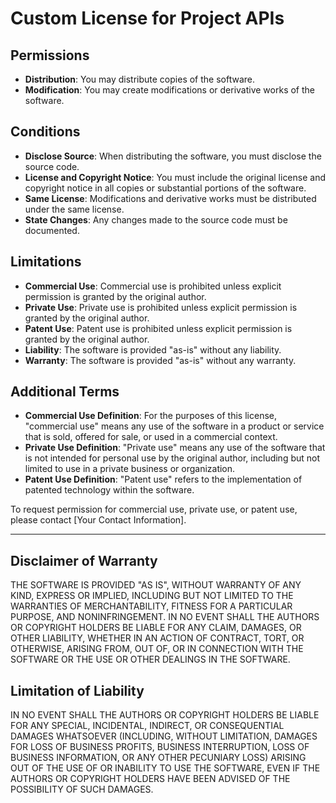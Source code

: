 # Custom License for Project APIs

## Permissions

- **Distribution**: You may distribute copies of the software.
- **Modification**: You may create modifications or derivative works of the software.

## Conditions

- **Disclose Source**: When distributing the software, you must disclose the source code.
- **License and Copyright Notice**: You must include the original license and copyright notice in all copies or substantial portions of the software.
- **Same License**: Modifications and derivative works must be distributed under the same license.
- **State Changes**: Any changes made to the source code must be documented.

## Limitations

- **Commercial Use**: Commercial use is prohibited unless explicit permission is granted by the original author.
- **Private Use**: Private use is prohibited unless explicit permission is granted by the original author.
- **Patent Use**: Patent use is prohibited unless explicit permission is granted by the original author.
- **Liability**: The software is provided "as-is" without any liability.
- **Warranty**: The software is provided "as-is" without any warranty.

## Additional Terms

- **Commercial Use Definition**: For the purposes of this license, "commercial use" means any use of the software in a product or service that is sold, offered for sale, or used in a commercial context.
- **Private Use Definition**: "Private use" means any use of the software that is not intended for personal use by the original author, including but not limited to use in a private business or organization.
- **Patent Use Definition**: "Patent use" refers to the implementation of patented technology within the software.

To request permission for commercial use, private use, or patent use, please contact [Your Contact Information].

---

## Disclaimer of Warranty

THE SOFTWARE IS PROVIDED "AS IS", WITHOUT WARRANTY OF ANY KIND, EXPRESS OR IMPLIED, INCLUDING BUT NOT LIMITED TO THE WARRANTIES OF MERCHANTABILITY, FITNESS FOR A PARTICULAR PURPOSE, AND NONINFRINGEMENT. IN NO EVENT SHALL THE AUTHORS OR COPYRIGHT HOLDERS BE LIABLE FOR ANY CLAIM, DAMAGES, OR OTHER LIABILITY, WHETHER IN AN ACTION OF CONTRACT, TORT, OR OTHERWISE, ARISING FROM, OUT OF, OR IN CONNECTION WITH THE SOFTWARE OR THE USE OR OTHER DEALINGS IN THE SOFTWARE.

## Limitation of Liability

IN NO EVENT SHALL THE AUTHORS OR COPYRIGHT HOLDERS BE LIABLE FOR ANY SPECIAL, INCIDENTAL, INDIRECT, OR CONSEQUENTIAL DAMAGES WHATSOEVER (INCLUDING, WITHOUT LIMITATION, DAMAGES FOR LOSS OF BUSINESS PROFITS, BUSINESS INTERRUPTION, LOSS OF BUSINESS INFORMATION, OR ANY OTHER PECUNIARY LOSS) ARISING OUT OF THE USE OF OR INABILITY TO USE THE SOFTWARE, EVEN IF THE AUTHORS OR COPYRIGHT HOLDERS HAVE BEEN ADVISED OF THE POSSIBILITY OF SUCH DAMAGES.
